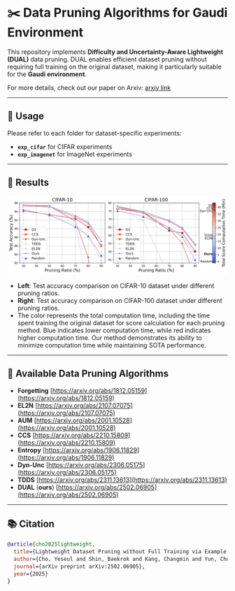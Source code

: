 # ✂️ Data Pruning Algorithms for Gaudi Environment  

This repository implements **Difficulty and Uncertainty-Aware Lightweight (DUAL)** data pruning. DUAL enables efficient dataset pruning without requiring full training on the original dataset, making it particularly suitable for the **Gaudi environment**.  

For more details, check out our paper on Arxiv: [arxiv link](https://arxiv.org/abs/2502.06905)

---
## 🚀 Usage  

Please refer to each folder for dataset-specific experiments:  
- **`exp_cifar`** for CIFAR experiments  
- **`exp_imagenet`** for ImageNet experiments  

---
## 📄 Results
![DUAL Performance](./main_plot.png)

- **Left**: Test accuracy comparison on CIFAR-10 dataset under different pruning ratios.
- **Right**: Test accuracy comparison on CIFAR-100 dataset under different pruning ratios.
- The color represents the total computation time, including the time spent training the original
dataset for score calculation for each pruning method. Blue indicates lower computation time, while red
indicates higher computation time. Our method demonstrates its ability to minimize computation time while
maintaining SOTA performance.
---

## 📌 Available Data Pruning Algorithms  
- **Forgetting**  [https://arxiv.org/abs/1812.05159](https://arxiv.org/abs/1812.05159)
- **EL2N**  [https://arxiv.org/abs/2107.07075](https://arxiv.org/abs/2107.07075)
- **AUM**  [https://arxiv.org/abs/2001.10528](https://arxiv.org/abs/2001.10528)
- **CCS**  [https://arxiv.org/abs/2210.15809](https://arxiv.org/abs/2210.15809)
- **Entropy**  [https://arxiv.org/abs/1906.11829](https://arxiv.org/abs/1906.11829)
- **Dyn-Unc**  [https://arxiv.org/abs/2306.05175](https://arxiv.org/abs/2306.05175)
- **TDDS**  [https://arxiv.org/abs/2311.13613](https://arxiv.org/abs/2311.13613)
- **DUAL** (**ours**)  [https://arxiv.org/abs/2502.06905](https://arxiv.org/abs/2502.06905)

---
## 📚 Citation
```bibtex
@article{cho2025lightweight,
  title={Lightweight Dataset Pruning without Full Training via Example Difficulty and Prediction Uncertainty},
  author={Cho, Yeseul and Shin, Baekrok and Kang, Changmin and Yun, Chulhee},
  journal={arXiv preprint arXiv:2502.06905},
  year={2025}
}
```

